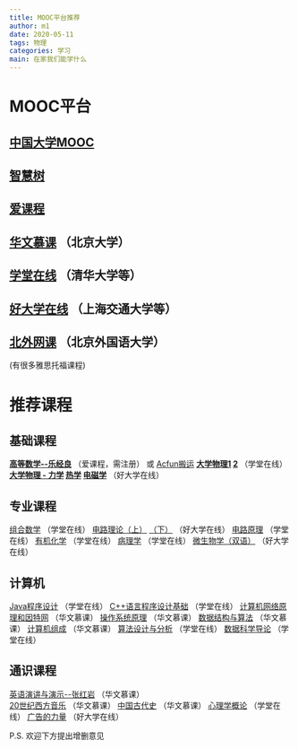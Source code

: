 ```yaml
---
title: MOOC平台推荐
author: m1
date: 2020-05-11
tags: 物理
categories: 学习
main: 在家我们能学什么
---
```


# MOOC平台

## [中国大学MOOC](https://www.icourse163.org)

## [智慧树](https://www.zhihuishu.com)

## [爱课程](http://www.icourses.cn)

## [华文慕课](http://www.chinesemooc.org)  （北京大学）

## [学堂在线](https://next.xuetangx.com)   （清华大学等）

## [好大学在线](https://www.cnmooc.org)    （上海交通大学等）

## [北外网课](https://www.beiwaiclass.com) （北京外国语大学）

(有很多雅思托福课程)

# 推荐课程

## 基础课程

**[高等数学--乐经良](http://www.icourses.cn/web/sword/portal/shareDetails?cId=7182)**  （爱课程，需注册）
或 [Acfun搬运](https://www.acfun.cn/v/ac13019628)
**[大学物理1](https://next.xuetangx.com/course/THU07021000288/1516043)  [2](https://next.xuetangx.com/course/THU07021000289/1516555)**  （学堂在线）
**[大学物理 - 力学](https://www.cnmooc.org/portal/course/67/15070.mooc)    [热学](https://www.cnmooc.org/portal/course/3236/15071.mooc)    [电磁学](https://www.cnmooc.org/portal/course/67/15070.mooc)**  （好大学在线）

## 专业课程

[组合数学](https://next.xuetangx.com/course/THU08091000450/1511794)  （学堂在线）
[电路理论（上）](https://www.cnmooc.org/portal/course/72/14823.mooc)    [（下）](https://www.cnmooc.org/portal/course/72/14823.mooc)  （好大学在线）
[电路原理](https://next.xuetangx.com/course/THU08061000294/1516684)  （学堂在线）
[有机化学](https://next.xuetangx.com/course/THU07031000429/1516695)  （学堂在线）
[病理学](https://next.xuetangx.com/course/THU10101001598/1512011)  （学堂在线）
[微生物学（双语）](https://www.cnmooc.org/portal/course/1706/14738.mooc)  （好大学在线）

## 计算机

[Java程序设计](https://next.xuetangx.com/course/THU08091000251/1510524)  （学堂在线）
[C++语言程序设计基础](https://next.xuetangx.com/course/THU08091000247/1515741)  （学堂在线）
[计算机网络原理和因特网](http://www.chinesemooc.org/mooc/4880)  （华文慕课）
[操作系统原理](http://www.chinesemooc.org/mooc/4747)  （华文慕课）
[数据结构与算法](http://www.chinesemooc.org/mooc/4417)  （华文慕课）
[计算机组成](http://www.chinesemooc.org/mooc/4392)  （华文慕课）
[算法设计与分析](https://next.xuetangx.com/course/THU08091001409/1515822)  （学堂在线）
[数据科学导论](https://next.xuetangx.com/course/THU08091000980/1510699)  （学堂在线）

## 通识课程

[英语演讲与演示--张红岩](http://www.chinesemooc.org/mooc/4757)  （华文慕课）  
[20世纪西方音乐](http://www.chinesemooc.org/mooc/4386)  （华文慕课）
[中国古代史](http://www.chinesemooc.org/mooc/4415)  （华文慕课）
[心理学概论](https://next.xuetangx.com/course/THU07111000416/1516445)  （学堂在线）
[广告的力量](https://www.cnmooc.org/portal/course/5587/14655.mooc)  （好大学在线）

P.S. 欢迎下方提出增删意见